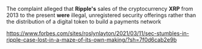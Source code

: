 The complaint alleged that **Ripple's** sales of the cryptocurrency **XRP** from 2013 to the present **were** illegal, unregistered security offerings rather than the distribution of a digital token to build a payments network

https://www.forbes.com/sites/roslynlayton/2021/03/11/sec-stumbles-in-ripple-case-lost-in-a-maze-of-its-own-making/?sh=7f0d6cab2e9b